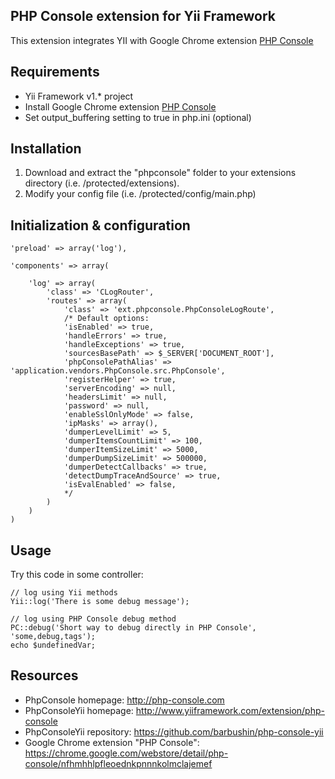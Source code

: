 ## PHP Console extension for Yii Framework

This extension integrates YII with Google Chrome extension [PHP Console](https://chrome.google.com/webstore/detail/php-console/nfhmhhlpfleoednkpnnnkolmclajemef)

## Requirements

* Yii Framework v1.* project 
* Install Google Chrome extension [PHP Console](https://chrome.google.com/webstore/detail/php-console/nfhmhhlpfleoednkpnnnkolmclajemef)
* Set output_buffering setting to true in php.ini (optional)

## Installation

1. Download and extract the "phpconsole" folder to your extensions directory (i.e. /protected/extensions).
2. Modify your config file (i.e. /protected/config/main.php)

## Initialization & configuration

	'preload' => array('log'),
	
	'components' => array(

		'log' => array(
			'class' => 'CLogRouter',
			'routes' => array(
				'class' => 'ext.phpconsole.PhpConsoleLogRoute',
				/* Default options:
				'isEnabled' => true,
				'handleErrors' => true,
				'handleExceptions' => true,
				'sourcesBasePath' => $_SERVER['DOCUMENT_ROOT'],
				'phpConsolePathAlias' => 'application.vendors.PhpConsole.src.PhpConsole',
				'registerHelper' => true,
				'serverEncoding' => null,
				'headersLimit' => null,
				'password' => null,
				'enableSslOnlyMode' => false,
				'ipMasks' => array(),
				'dumperLevelLimit' => 5,
				'dumperItemsCountLimit' => 100,
				'dumperItemSizeLimit' => 5000,
				'dumperDumpSizeLimit' => 500000,
				'dumperDetectCallbacks' => true,
				'detectDumpTraceAndSource' => true,
				'isEvalEnabled' => false,
				*/
			)
		)
	)

## Usage

Try this code in some controller:


	// log using Yii methods
	Yii::log('There is some debug message');

	// log using PHP Console debug method
	PC::debug('Short way to debug directly in PHP Console', 'some,debug,tags');
	echo $undefinedVar;

## Resources

* PhpConsole homepage: http://php-console.com
* PhpConsoleYii homepage: http://www.yiiframework.com/extension/php-console
* PhpConsoleYii repository: https://github.com/barbushin/php-console-yii
* Google Chrome extension "PHP Console": https://chrome.google.com/webstore/detail/php-console/nfhmhhlpfleoednkpnnnkolmclajemef
